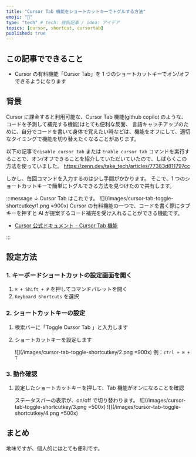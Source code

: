 ```yaml
---
title: "Cursor Tab 機能をショートカットキーでトグルする方法"
emoji: "💭"
type: "tech" # tech: 技術記事 / idea: アイデア
topics: [cursor, shortcut, cursortab]
published: true
---
```


## この記事でできること

-   Cursor の有料機能「Cursor Tab」を 1 つのショートカットキーでオン/オフできるようになります

## 背景

Cursor に課金すると利用可能な、Cursor Tab 機能(github copilot のような、コードを予測して補完する機能)はとても便利な反面、
言語キャッチアップのために、自分でコードを書いて身体で覚えたい時などは、機能をオフにして、適切なタイミングで機能を切り替えたくなることがあります。

以下の記事で`disable cursor tab` または `Enable cursor tab` コマンドを実行することで、オン/オフできることを紹介していただいていたので、しばらくこの方法を使っていました。
https://zenn.dev/take_tech/articles/77383d811797cc

しかし、毎回コマンドを入力するのは少し手間がかかります。
そこで、1 つのショートカットキーで簡単にトグルできる方法を見つけたので共有します。

:::message
↓ Cursor Tab はこれです。
![](/images/cursor-tab-toggle-shortcutkey/1.png =900x)
Cursor の有料機能の一つで、コードを書く際にタブキーを押すと AI が提案するコード補完を受け入れることができる機能です。

-   [Cursor 公式ドキュメント - Cursor Tab 機能](https://docs.cursor.com/tab)

:::

## 設定方法

### 1. キーボードショートカットの設定画面を開く

1. `⌘ + Shift + P` を押してコマンドパレットを開く
2. `Keyboard Shortcuts` を選択

### 2. ショートカットキーの設定

1. 検索バーに「Toggle Cursor Tab 」と入力します
2. ショートカットキーを設定します

    ![](/images/cursor-tab-toggle-shortcutkey/2.png =900x)
    例：`ctrl + ⌘ + T`

### 3. 動作確認

1. 設定したショートカットキーを押して、Tab 機能がオンになることを確認

    ステータスバーの表示が、on/off で切り替わります。
    ![](/images/cursor-tab-toggle-shortcutkey/3.png =500x)
    ![](/images/cursor-tab-toggle-shortcutkey/4.png =500x)

## まとめ

地味ですが、個人的にはとても便利です。

